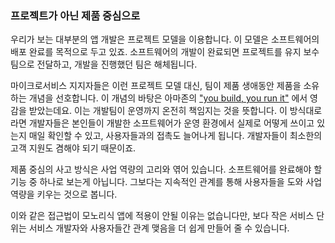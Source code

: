 ### 프로젝트가 아닌 제품 중심으로
우리가 보는 대부분의 앱 개발은 프로젝트 모델을 이용합니다. 이 모델은 소프트웨어의 배포 완료를 목적으로 두고 있죠. 소프트웨어의 개발이 완료되면 프로젝트를 유지 보수팀으로 전달하고, 개발을 진행했던 팀은 해체됩니다.

마이크로서비스 지지자들은 이런 프로젝트 모델 대신, 팀이 제품 생애동안 제품을 소유하는 개념을 선호합니다. 이 개념의 바탕은 아마존의 ["you build, you run it"](https://queue.acm.org/detail.cfm?id=1142065) 에서 영감을 받았는데요. 이는 개발팀이 운영까지 온전히 책임지는 것을 뜻합니다. 이 방식대로라면 개발자들은 본인들이 개발한 소프트웨어가 운영 환경에서 실제로 어떻게 쓰이고 있는지 매일 확인할 수 있고, 사용자들과의 접촉도 늘어나게 됩니다. 개발자들이 최소한의 고객 지원도 겸해야 되기 때문이죠.

제품 중심의 사고 방식은 사업 역량의 고리와 엮어 있습니다. 소프트웨어를 완료해야 할 기능 중 하나로 보는게 아닙니다. 그보다는 지속적인 관계를 통해 사용자들을 도와 사업 역량을 키우는 것으로 봅니다. 

이와 같은 접근법이 모노리식 앱에 적용이 안될 이유는 없습니다만, 보다 작은 서비스 단위는 서비스 개발자와 사용자들간 관계 맺음을 더 쉽게 만들어 줄 수 있습니다.
